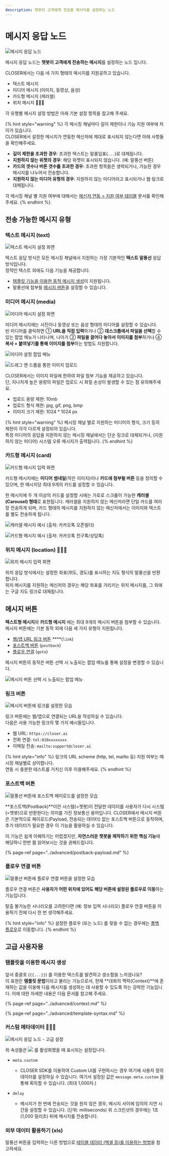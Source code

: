 ```yaml
---
description: 챗봇이 고객에게 전송할 메시지를 설정하는 노드
---
```


# 메시지 응답 노드

![&#xBA54;&#xC2DC;&#xC9C0; &#xC751;&#xB2F5; &#xB178;&#xB4DC;](../../../.gitbook/assets/flow_editor_response_node.png)

메시지 응답 노드는 **챗봇이 고객에게 전송하는 메시지**를 설정하는 노드 입니다.

CLOSER에서는 다음 네 가지 형태의 메시지를 지원공하고 있습니다.

* 텍스트 메시지
* 미디어 메시지 \(이미지, 동영상, 음성\)
* 카드형 메시지 \(캐러셀\)
* 위치 메시지 👩🏻‍🔬

각 유형별 메시지 설정 방법은 아래 기본 설정 항목을 참고해 주세요.

{% hint style="warning" %}
각 메시징 채널마다 길이 제한이나 기능 지원 여부에 차이가 있습니다.  
CLOSER에서 설정한 메시지가 연동한 메신저에 제대로 표시되지 않는다면 아래 사항들을 확인해주세요. 

* **길이 제한을 초과한 경우**: 초과한 텍스트는 말줄임표\(`...`\)로 대체됩니다. 
* **지원하지 않는 위젯의 경우**: 해당 위젯이 표시되지 않습니다. \(예: 말풍선 버튼\)
* **카드의 갯수나 버튼 갯수를 초과한 경우**: 초과한 항목들은 생략되거나, 가능한 경우 메시지를 나누어서 전송합니다.
* **지원하지 않는 미디어 유형의 경우**: 지원하지 않는 미디어라고 표시되거나 웹 링크로 대체됩니다.

각 메시징 채널 별 지원 여부에 대해서는 [메신저 연동 &gt; 지원 여부 테이블](../../messenger-integrations/#availability-table) 문서를 확인해주세요.
{% endhint %}

## 전송 가능한 메시지 유형

### 텍스트 메시지 \(text\)

![&#xD14D;&#xC2A4;&#xD2B8; &#xBA54;&#xC2DC;&#xC9C0; &#xC124;&#xC815; &#xD654;&#xBA74;](../../../.gitbook/assets/message-form-text.png)

텍스트 응답 방식은 모든 메시징 채널에서 지원하는 가장 기본적인 **텍스트 말풍선** 응답 방식입니다.  
정적인 텍스트 외에도 다음 기능을 제공합니다.

* [템플릿 기능을 이용한 동적 메시지 생성](response.md#undefined-4)이 지원됩니다.
* 말풍선에 첨부될 [메시지 버튼](response.md#undefined-2)을 설정할 수 있습니다.

### 미디어 메시지 \(media\)

![&#xBBF8;&#xB514;&#xC5B4; &#xBA54;&#xC2DC;&#xC9C0; &#xC124;&#xC815; &#xD654;&#xBA74;](../../../.gitbook/assets/message-form-media.png)

미디어 메시지에는 사진이나 동영상 또는 음성 형태의 미디어를 설정할 수 있습니다.   
빈 미디어를 클릭하면 ① **URL을 직접 입력**하거나 ② **데스크톱에서 파일을 선택**할 수 있는 팝업 메뉴가 나타나며, 나아가 ③ **파일을 끌어다 놓아서 이미지를 첨부**하거나 ④ **복사 + 붙여넣기를 통해 이미지를 첨부**하는 방법도 지원합니다. 

![&#xBBF8;&#xB514;&#xC5B4; &#xC124;&#xC815; &#xD31D;&#xC5C5; &#xBA54;&#xB274;](../../../.gitbook/assets/message-form-media-popup.png)

![&#xB4DC;&#xB798;&#xADF8; &#xC564; &#xB4DC;&#xB86D;&#xC744; &#xD1B5;&#xD55C; &#xC774;&#xBBF8;&#xC9C0; &#xC5C5;&#xB85C;&#xB4DC;](../../../.gitbook/assets/message-form-media-upload.gif)

CLOSER에서는 이미지 파일에 한하여 파일 첨부 기능을 제공하고 있습니다.   
단, 지나치게 높은 용량의 파일은 업로드 시 화질 손상이 발생할 수 있는 점 유의해주세요.

* 업로드 용량 제한: 10mb 
* 업로드 형식 제한: jpg, gif, png, bmp
* 이미지 크기 제한: 1024 \* 1024 px

{% hint style="warning" %}
메시징 채널 별로 지원하는 미디어의 형식, 크기 등의 제한이 각각 다르게 설정되어 있습니다.  
특정 미디어의 응답을 지원하지 않는 메시징 채널에서는 단순 링크로 대체되거나, \(지원하지 않는 미디어\) 시스템 오류 메시지가 출력됩니다.
{% endhint %}

### 카드형 메시지 \(card\)

![&#xCE74;&#xB4DC;&#xD615; &#xBA54;&#xC2DC;&#xC9C0; &#xC785;&#xB825; &#xD654;&#xBA74;](../../../.gitbook/assets/message-form-card.png)

카드형 메시지에는 **미디어** **썸네일**\(작은 이미지\)이나 **카드에 첨부될 버튼** 등을 정의할 수 있으며, 한 메시지당 최대 9개의 카드를 설정할 수 있습니다.

한 메시지에 두 개 이상의 카드를 설정할 시에는 가로로 스크롤이 가능한 **캐러셀\(Carousel\) 형태**로 표현됩니다. 캐러셀을 지원하지 않는 메신저라면 단일 카드를 여러장 전송하게 되며, 카드 형태의 메시지를 지원하지 않는 메신저에서는 이미지와 텍스트를 별도 전송하게 됩니다.

![&#xCE90;&#xB7EC;&#xC140; &#xBA54;&#xC2DC;&#xC9C0; &#xC608;&#xC2DC; \(&#xCD9C;&#xCC98;: &#xCE74;&#xCE74;&#xC624;&#xD1A1; &#xC624;&#xD508;&#xBE4C;&#xB354;\)](../../../.gitbook/assets/image%20%2818%29.png)

![&#xCE74;&#xB4DC;&#xD615; &#xBA54;&#xC2DC;&#xC9C0; &#xC608;&#xC2DC; \(&#xCD9C;&#xCC98;: &#xCE74;&#xCE74;&#xC624;&#xD1A1; &#xCE5C;&#xAD6C;&#xD1A1;/&#xC0C1;&#xB2F4;&#xD1A1;\)](../../../.gitbook/assets/userinput_card_message_example.png)

### 위치 메시지 \(location\) 👩🏻‍🔬

![&#xC704;&#xCE58; &#xBA54;&#xC2DC;&#xC9C0; &#xC785;&#xB825; &#xD654;&#xBA74;](../../../.gitbook/assets/message-form-location.png)

위치 응답 방식에서는 설정한 좌표\(위도, 경도\)를 표시하는 지도 형식의 말풍선을 반환합니다.   
위치 메시지를 지원하는 메신저의 경우는 해당 좌표를 가리키는 위치 메시지를, 그 외에는 구글 지도 링크로 대체됩니다.

## 메시지 버튼

**텍스트형 메시지**와 **카드형 메시지** 에는 최대 9개의 메시지 버튼을 첨부할 수 있습니다.   
메시지 버튼에는 기본 동작 외에 다음 세 가지 유형이 지원됩니다.

* [웹/앱 URL 링크 버튼](response.md#undefined-2) ****\(`link`\)
* [포스트백 버튼](response.md#undefined-3) \(`postback`\)
* [플로우 연결](response.md#undefined-4) \(`goto`\)

메시지 버튼의 동작은 버튼 선택 시 노출되는 팝업 메뉴를 통해 설정을 변경할 수 있습니다.

![&#xBA54;&#xC2DC;&#xC9C0; &#xBC84;&#xD2BC; &#xC120;&#xD0DD; &#xC2DC; &#xB178;&#xCD9C;&#xB418;&#xB294; &#xD31D;&#xC5C5; &#xBA54;&#xB274;](../../../.gitbook/assets/message-form-text-buttons.gif)

### 링크 버튼  <a id="link-button"></a>

![&#xBA54;&#xC2DC;&#xC9C0; &#xBC84;&#xD2BC;&#xC5D0; &#xB9C1;&#xD06C;&#xB97C; &#xC124;&#xC815;&#xD55C; &#xBAA8;&#xC2B5;](../../../.gitbook/assets/message-form-text-button-link.png)

링크 버튼에는 웹/앱으로 연결되는 URL을 작성하실 수 있습니다.   
다음은 사용 가능한 링크의 몇 가지 예시들입니다.

* 웹 URL: `https://closer.ai`
* 전화 연결: `tel:010xxxxxxxx`
* 이메일 전송: `mailto:support@closer.ai` 

{% hint style="info" %}
링크의 URL scheme \(http, tel, mailto 등\) 지원 여부는 메시징 채널별로 상이합니다.  
연동 시 충분한 테스트를 거치신 이후 이용해주세요.
{% endhint %}

### 포스트백 버튼  <a id="postback-button"></a>

![&#xB9D0;&#xD48D;&#xC120; &#xBC84;&#xD2BC;&#xC5D0; &#xD3EC;&#xC2A4;&#xD2B8;&#xBC31; &#xD398;&#xC774;&#xB85C;&#xB4DC;&#xB97C; &#xC124;&#xC815;&#xD55C; &#xBAA8;&#xC2B5;](../../../.gitbook/assets/message-form-text-button-postback.png)

**포스트백\(Postback\)**이란 시스템\(=챗봇\)이 전달한 데이터를 사용자가 다시 시스템\(=챗봇\)으로 반환한다는 의미를 가진 정보통신 용어입니다. CLOSER에서 메시지 버튼은 기본적으로 페이로드\(Payload, 전송되는 데이터\) 없는 포스트백 버튼으로 동작하며, 추가 데이터가 필요한 경우 이 기능을 활용하실 수 있습니다.

이 기능은 쉽게 이해하기는 어렵겠지만, **자연스러운 챗봇을 제작하기 위한 핵심 기능**에 해당하니 한번 쯤 읽어보시는 것을 권해드립니다.

{% page-ref page="../advanced/postback-payload.md" %}

### 플로우 연결 버튼 <a id="goto-button"></a>

![&#xB9D0;&#xD48D;&#xC120; &#xBC84;&#xD2BC;&#xC5D0; &#xD50C;&#xB85C;&#xC6B0; &#xC5F0;&#xACB0; &#xBC84;&#xD2BC;&#xC744; &#xC124;&#xC815;&#xD55C; &#xBAA8;&#xC2B5;](../../../.gitbook/assets/response-flow-button.png)

플로우 연결 버튼은 **사용자가 어떤 위치에 있어도 해당 버튼에 설정된 플로우로 이동**하는 기능입니다.

탈출 불가능한 시나리오를 고려한다면 \(예: 정보 입력 시나리오\) 플로우 연결 버튼을 이용하기 전에 다시 한 번 생각해주세요.

{% hint style="info" %}
설정한 플로우 \(또는 노드\) 를 찾을 수 없는 경우에는 [폴백 플로우](../flow.md#fallback-flow)로 이동합니다.
{% endhint %}

## 고급 사용자용 <a id="advanced"></a>

### 템플릿을 이용한 메시지 생성 <a id="template"></a>

앞서 중괄호 \(`{{...}}`\) 를 이용한 텍스트를 발견하고 생소함을 느끼셨나요?   
이 표현은 **템플릿 문법**이라고 불리는 기능으로서, 현재 **대화의 맥락\(Context\)**에 존재하는 값을 이용해 다음 메시지를 생성하는 데 사용할 수 있도록 하는 강력한 기능입니다. 이에 대한 자세한 내용은 다음 문서를 참고해 주세요.

{% page-ref page="../advanced/context.md" %}

{% page-ref page="../advanced/template-syntax.md" %}



### 커스텀 메타데이터 👩🏻‍🔬 <a id="message-metadata"></a>

![&#xBA54;&#xC2DC;&#xC9C0; &#xC751;&#xB2F5; &#xB178;&#xB4DC; - &#xACE0;&#xAE09; &#xC124;&#xC815;](../../../.gitbook/assets/flow_editor_response_node_advanced.png)

위 속성들은 ![](../../../.gitbook/assets/node-form-advanced-checkbox.png) 를 활성화했을 때 표시되는 설정입니다.

* `meta.custom`
  * CLOSER SDK를 이용하여 Custom UI를 구현하시는 경우 여기에 사용자 정의 데이터를 설정하실 수 있습니다. 여기서 설정된 값은 `message.meta.custom` 을 통해 획득할 수 있습니다. \(최대 1,000자.\)
* `delay`

  * 메시지가 한 번에 전송되는 것을 원치 않은 경우, 메시지 사이에 임의의 지연 시간을 설정할 수 있습니다. \(단위: milliseconds\) 위 스크린샷의 경우에는 1초\(1,000 밀리초\) 뒤에 메시지를 전송합니다. 

### 외부 데이터 활용하기 \(xls\)

말풍선 버튼을 입력하는 다른 방법으로 [테이블 데이터 \(엑셀 등\)를 이용하는 방법](request.md#clipboard-data)을 참고하세요.

